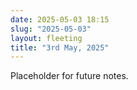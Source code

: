 ```yaml
---
date: 2025-05-03 18:15
slug: "2025-05-03"
layout: fleeting
title: "3rd May, 2025"
---
```


Placeholder for future notes.

